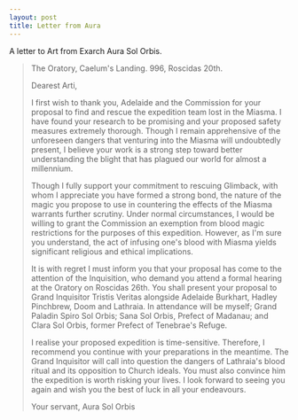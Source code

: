 ```yaml
---
layout: post
title: Letter from Aura
---
```


A letter to Art from Exarch Aura Sol Orbis.

> The Oratory, Caelum's Landing. 996, Roscidas 20th.
>
> Dearest Arti,
>
> I first wish to thank you, Adelaide and the Commission for your proposal to find and rescue the expedition team lost in the Miasma. I have found your research to be promising and your proposed safety measures extremely thorough. Though I remain apprehensive of the unforeseen dangers that venturing into the Miasma will undoubtedly present, I believe your work is a strong step toward better understanding the blight that has plagued our world for almost a millennium.
>
> Though I fully support your commitment to rescuing Glimback, with whom I appreciate you have formed a strong bond, the nature of the magic you propose to use in countering the effects of the Miasma warrants further scrutiny. Under normal circumstances, I would be willing to grant the Commission an exemption from blood magic restrictions for the purposes of this expedition. However, as I'm sure you understand, the act of infusing one's blood with Miasma yields significant religious and ethical implications.
>
> It is with regret I must inform you that your proposal has come to the attention of the Inquisition, who demand you attend a formal hearing at the Oratory on Roscidas 26th. You shall present your proposal to Grand Inquisitor Tristis Veritas alongside Adelaide Burkhart, Hadley Pinchbrew, Doom and Lathraia. In attendance will be myself; Grand Paladin Spiro Sol Orbis; Sana Sol Orbis, Prefect of Madanau; and Clara Sol Orbis, former Prefect of Tenebrae's Refuge.
>
> I realise your proposed expedition is time-sensitive. Therefore, I recommend you continue with your preparations in the meantime. The Grand Inquisitor will call into question the dangers of Lathraia's blood ritual and its opposition to Church ideals. You must also convince him the expedition is worth risking your lives. I look forward to seeing you again and wish you the best of luck in all your endeavours.
>
> Your servant,
> Aura Sol Orbis
